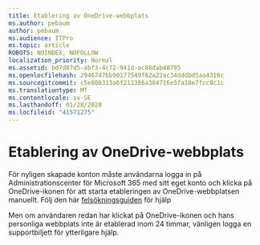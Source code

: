 ```yaml
---
title: Etablering av OneDrive-webbplats
ms.author: pebaum
author: pebaum
ms.audience: ITPro
ms.topic: article
ROBOTS: NOINDEX, NOFOLLOW
localization_priority: Normal
ms.assetid: bd7d87d5-abf3-4c72-941d-ac88dab48795
ms.openlocfilehash: 2946747bb90177549f62a22ac34dddbd5aa4316c
ms.sourcegitcommit: c5e800313a6f211386a384716e5fa18e7fcc8c1c
ms.translationtype: MT
ms.contentlocale: sv-SE
ms.lasthandoff: 01/28/2020
ms.locfileid: "41571275"
---
```

# <a name="onedrive-site-provisioning"></a>Etablering av OneDrive-webbplats

För nyligen skapade konton måste användarna logga in på Administrationscenter för Microsoft 365 med sitt eget konto och klicka på OneDrive-ikonen för att starta etableringen av OneDrive-webbplatsen manuellt.
Följ den här [felsökningsguiden](https://docs.microsoft.com/sharepoint/support/sites/troubleshooting-guide-for-sites-stopped-at-provisioning) för hjälp

Men om användaren redan har klickat på OneDrive-ikonen och hans personliga webbplats inte är etablerad inom 24 timmar, vänligen logga en supportbiljett för ytterligare hjälp.


